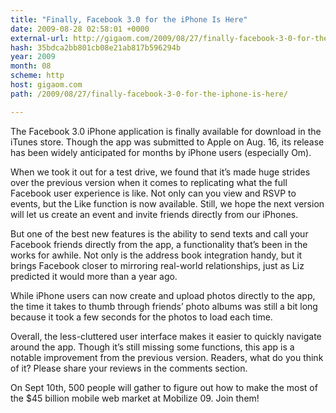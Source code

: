 ```yaml
---
title: "Finally, Facebook 3.0 for the iPhone Is Here"
date: 2009-08-28 02:58:01 +0000
external-url: http://gigaom.com/2009/08/27/finally-facebook-3-0-for-the-iphone-is-here/
hash: 35bdca2bb801cb08e21ab817b596294b
year: 2009
month: 08
scheme: http
host: gigaom.com
path: /2009/08/27/finally-facebook-3-0-for-the-iphone-is-here/

---
```


The Facebook 3.0 iPhone application is finally available for download in the iTunes store. Though the app was submitted to Apple on Aug. 16, its release has been widely anticipated for months by iPhone users (especially Om).

When we took it out for a test drive, we found that it’s made huge strides over the previous version when it comes to replicating what the full Facebook user experience is like. Not only can you view and RSVP to events, but the Like function is now available. Still, we hope the next version will let us create an event and invite friends directly from our iPhones.

But one of the best new features is the ability to send texts and call your Facebook friends directly from the app, a functionality that’s been in the works for awhile. Not only is the address book integration handy, but it brings Facebook closer to mirroring real-world relationships, just as Liz predicted it would more than a year ago.

While iPhone users can now create and upload photos directly to the app, the time it takes to thumb through friends’ photo albums was still a bit long because it took a few seconds for the photos to load each time.

Overall, the less-cluttered user interface makes it easier to quickly navigate around the app. Though it’s still missing some functions, this app is a notable improvement from the previous version. Readers, what do you think of it? Please share your reviews in the comments section.


 
On Sept 10th, 500 people will gather to figure out how to make the most of the $45 billion mobile web market at Mobilize 09. Join them!
    

